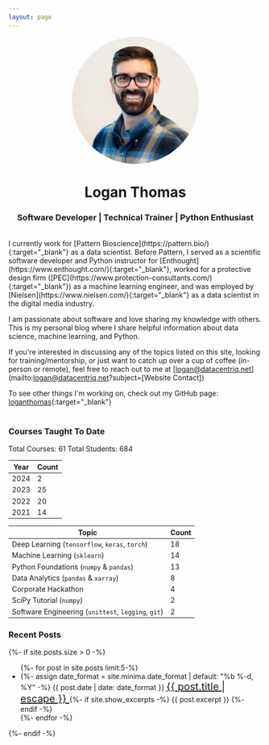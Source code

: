 ```yaml
---
layout: page
---
```


<img src="/assets/images/profile_pic.jpg" style="border-radius: 50%; display: block; margin-left: auto; margin-right: auto; width:50%">
<h1 align="center">Logan Thomas</h1>
<h3 align="center">Software Developer | Technical Trainer | Python Enthusiast</h3>

<br/>
I currently work for [Pattern Bioscience](https://pattern.bio/){:target="_blank"} as a data scientist. Before Pattern, I served as a scientific software developer and Python instructor for [Enthought](https://www.enthought.com/){:target="_blank"}, worked for a protective design firm ([PEC](https://www.protection-consultants.com/){:target="_blank"}) as a machine learning engineer, and was employed by [Nielsen](https://www.nielsen.com/){:target="_blank"} as a data scientist in the digital media industry.

I am passionate about software and love sharing my knowledge with others. This is my personal blog where I share helpful information about data science, machine learning, and Python.

If you're interested in discussing any of the topics listed on this site, looking for training/mentorship, or just want to catch up over a cup of coffee (in-person or remote), feel free to reach out to me at [logan@datacentriq.net](mailto:logan@datacentriq.net?subject=[Website Contact])

To see other things I'm working on, check out my GitHub page: [loganthomas](https://github.com/loganthomas){:target="_blank"}
<br/><br/>
<h3>Courses Taught To Date</h3>
Total Courses: 61 Total Students: 684

| Year   | Count   |
| ------ | ------- |
| 2024   |  2      |
| 2023   | 25      |
| 2022   | 20      |
| 2021   | 14      |


| Topic                                               | Count   |
| --------------------------------------------------- | ------- |
| Deep Learning (`tensorflow`, `keras`, `torch`)      | 18      |
| Machine Learning (`sklearn`)                        | 14      |
| Python Foundations (`numpy` & `pandas`)             | 13      |
| Data Analytics (`pandas` & `xarray`)                | 8       |
| Corporate Hackathon                                 | 4       |
| SciPy Tutorial (`numpy`)                            | 2       |
| Software Engineering (`unittest`, `logging`, `git`) | 2       |

<h3>Recent Posts</h3>
{%- if site.posts.size > 0 -%}
<ul class="post-list">
    {%- for post in site.posts limit:5-%}
    <li>
    {%- assign date_format = site.minima.date_format | default: "%b %-d, %Y" -%}
    <span class="post-meta">{{ post.date | date: date_format }}</span>
        <a class="post-link" href="{{ post.url | relative_url }}" style="font-size:20px">
        {{ post.title | escape }}
        </a>
    {%- if site.show_excerpts -%}
        {{ post.excerpt }}
    {%- endif -%}
    </li>
    {%- endfor -%}
</ul>
{%- endif -%}
